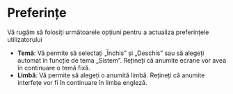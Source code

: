 # **Preferințe**

Vă rugăm să folosiți următoarele opțiuni pentru a actualiza preferințele utilizatorului
- **Temă**: Vă permite să selectați „Închis” și „Deschis” sau să alegeți automat în funcție de tema „Sistem”. Rețineți că anumite ecrane vor avea în continuare o temă fixă.
- **Limbă**: Vă permite să alegeți o anumită limbă. Rețineți că anumite interfețe vor fi în continuare în limba engleză.